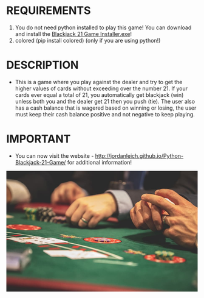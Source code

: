 # REQUIREMENTS
1. You do not need python installed to play this game! You can download and install the [Blackjack 21 Game Installer.exe](https://github.com/JordanLeich/Python-Blackjack-21-Game/blob/master/Blackjack%2021%20Game%20Installer.exe)!
1. colored (pip install colored) (only if you are using python!)

# DESCRIPTION
- This is a game where you play against the dealer and try to get the higher values of cards without exceeding over the number 21. If your cards ever equal a total of 21, you automatically get blackjack (win) unless both you and the dealer get 21 then you push (tie). The user also has a cash balance that is wagered based on winning or losing, the user must keep their cash balance positive and not negative to keep playing.

# IMPORTANT
- You can now visit the website - http://jordanleich.github.io/Python-Blackjack-21-Game/ for additional information!

![BlackJack](images/blackjack.jpg "BlackJack 21")
